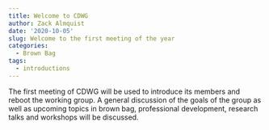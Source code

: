 ```yaml
---
title: Welcome to CDWG
author: Zack Almquist
date: '2020-10-05'
slug: Welcome to the first meeting of the year
categories:
  - Brown Bag
tags:
  - introductions
---
```


The first meeting of CDWG will be used to introduce its members and reboot the working group. A general discussion of the goals of the group as well as upcoming topics in brown bag, professional development, research talks and workshops will be discussed.
